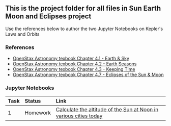 ## This is the project folder for all files in Sun Earth Moon and Eclipses project
Use the references below to author the two Jupyter Notebooks on Kepler's Laws and Orbits

### References

* [OpenStax Astronomy texbook Chapter 4.1 - Earth & Sky](https://openstax.org/books/astronomy/pages/4-1-earth-and-sky)
* [OpenStax Astronomy texbook Chapter 4.2 - Earth Seasons](https://openstax.org/books/astronomy/pages/4-2-the-seasons)
* [OpenStax Astronomy texbook Chapter 4.3 - Keeping Time](https://openstax.org/books/astronomy/pages/4-3-keeping-time)
* [OpenStax Astronomy texbook Chapter 4.7 - Eclipses of the Sun & Moon](https://openstax.org/books/astronomy/pages/4-7-eclipses-of-the-sun-and-moon)

### Jupyter Notebooks

| Task | Status | Link
| :--- | :--- | :--- |
| 1 | Homework | [Calculate the altitude of the Sun at Noon in various cities today](https://bushastrolab.com/hub/user-redirect/git-pull?repo=https%3A%2F%2Fgithub.com%2Fthebushschool%2Fastronomy&branch=gh-pages&urlpath=lab%2Ftree%2Fastronomy%2Fprojects%2F3_sun_earth_moon_eclipses%2Fseasons_simulator.ipynb?reset)

